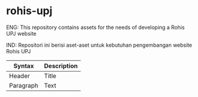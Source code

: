 # rohis-upj

ENG: This repository contains assets for the needs of developing a Rohis UPJ website

IND: Repositori ini berisi aset-aset untuk kebutuhan pengembangan website Rohis UPJ

| Syntax      | Description |
| ----------- | ----------- |
| Header      | Title       |
| Paragraph   | Text        |


